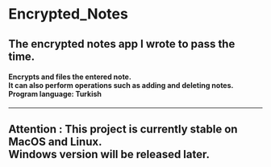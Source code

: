 # Encrypted_Notes

<h2> The encrypted notes app I wrote to pass the time. </h2> 

<h4> Encrypts and files the entered note. <br/>
It can also perform operations such as adding and deleting notes. <br/>
Program language: Turkish </h4>
<hr/>
<h2> <b> Attention <b/> : This project is currently stable on <b>MacOS<b/> and <b>Linux<b/>. <br />
Windows version will be released later. <h2 />
